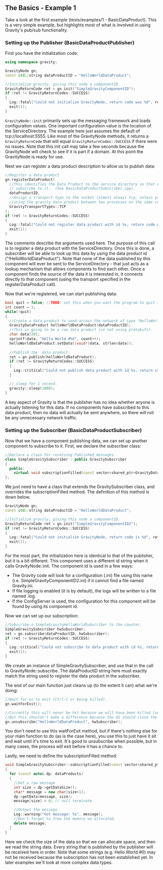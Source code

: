 ## The Basics - Example 1

Take a look at the first example (tests/examples/1 - BasicDataProduct).  This
is a very simple example, but highlights most of what is involved in using
Gravity's pub/sub functionality.

### Setting up the Publisher (BasicDataProductPublisher)

First you have the initialization code:

```cpp
using namespace gravity;

GravityNode gn;
const std::string dataProductID = "HelloWorldDataProduct";

//Initialize gravity, giving this node a componentID.  
GravityReturnCode ret = gn.init("SimpleGravityComponentID");
if (ret != GravityReturnCodes::SUCCESS)
{
  Log::fatal("Could not initialize GravityNode, return code was %d", ret);
  exit(1);
}
```

`GravityNode::init` primarily sets up the messaging framework and loads
configuration values.  One important configuration value is the location of the
ServiceDirectory.  The example here just assumes the default of
tcp://localhost:5555.  Like most of the GravityNode methods, it returns a
`GravityReturnCode` that will equal `GravityReturnCodes::SUCCESS` if there were
no issues.  Note that this init call may take a few seconds because the
GravityNode will check to see if it is part if a domain.  At this point the
GravityNode is ready for use.

Next we can register a data product description to allow us to publish data:
```cpp
//Register a data product
gn.registerDataProduct(
  //This identifies the Data Product to the service directory so that others can 
  // subscribe to it.  (See BasicDataProductSubscriber.cpp).  
  dataProductID,
  //Assign a transport type to the socket (almost always tcp, unless you are only 
  //using the gravity data product between two processes on the same computer).  							
  GravityTransportTypes::TCP
);
if (ret != GravityReturnCodes::SUCCESS)
{
  Log::fatal("Could not register data product with id %s, return code was %d", dataProductID.c_str(), ret);
  exit(1);
}	
```

The comments describe the arguments used here.  The purpose of this call is to
register a data product with the ServiceDirectory.  Once this is done, a
subscriber will be able to look up this data by using the data product id
("!HelloWorldDataProduct").  Note that none of the data published by this
component will ever be sent to the ServiceDirectory - that just acts as a
lookup mechanism that allows components to find each other.  Once a component
finds the source of the data it is interested in, it connects directly to that
component (using the transport specified in the registerDataProduct call).

Now that we're registered, we can start publishing data:

```cpp
bool quit = false; //TODO: set this when you want the program to quit if you need to clean up before exiting.  
int count = 1;
while(!quit)
{
  //Create a data product to send across the network of type "HelloWorldDataProduct"
  GravityDataProduct helloWorldDataProduct(dataProductID);
  //This is going to be a raw data product (ie not using protobufs).  
  char data[20];
  sprintf(data, "Hello World #%d", count++);
  helloWorldDataProduct.setData((void*)data, strlen(data));
  
  //Publish the  data product.  
  ret = gn.publish(helloWorldDataProduct);
  if (ret != GravityReturnCodes::SUCCESS)
  {
    Log::critical("Could not publish data product with id %s, return code was %d", dataProductID.c_str(), ret);
  }

  // sleep for 1 second.  
  gravity::sleep(1000);
}
```

A key aspect of Gravity is that the publisher has no idea whether anyone is
actually listening for this data.  If no components have subscribed to this
data product, then no data will actually be sent anywhere, so there will not be
any unnecessary network traffic.

### Setting up the Subscriber (BasicDataProductSubscriber)

Now that we have a component publishing data, we can set up another component
to subscribe to it.  First, we declare the subscriber class: 

```cpp
//Declare a class for receiving Published messages.  
class SimpleGravitySubscriber : public GravitySubscriber
{
  public:
    virtual void subscriptionFilled(const vector<shared_ptr<GravityDataProduct>>& dataProducts);
};
```

We just need to have a class that extends the GravitySubscriber class, and
overrides the subscriptionFilled method.  The definition of this method is down
below.

```cpp
GravityNode gn;
const std::string dataProductID = "HelloWorldDataProduct";

//Initialize gravity, giving this node a componentID.
GravityReturnCode ret = gn.init("SimpleGravityComponentID2");
if (ret != GravityReturnCodes::SUCCESS)
{
  Log::fatal("Could not initialize GravityNode, return code is %d", ret);
  exit(1);
}
```

For the most part, the initialization here is identical to that of the
publisher, but it is a bit different.  This component uses a different id
string when it calls GravityNode::init.  The component id is used in a few
ways:
* The Gravity code will look for a configuration (.ini) file using this name
  (i.e. SimpleGravityComponentID2.ini) if it cannot find a file named
Gravity.ini.  
* If file logging is enabled (it is by default), the logs will be written to a
  file named <component id>.log.
* If the ConfigServer is used, the configuration for this component will be
  found by using its component id.

Now we can set up our subscription:

```cpp
//Subscribe a SimpleGravityHelloWorldSubscriber to the counter.  
SimpleGravitySubscriber hwSubscriber;
ret = gn.subscribe(dataProductID, hwSubscriber);
if (ret != GravityReturnCodes::SUCCESS)
{
  Log::critical("Could not subscribe to data product with id %s, return code was %d", dataProductID.c_str(), ret);
  exit(1);
}
```

We create an instance of SimpleGravitySubscriber, and use that in the call to
GravityNode::subscribe.  The dataProductID string here must exactly match the
string used to register the data product in the subscriber.

The end of our main function just cleans up (to the extent it can) what we're
doing:

```cpp
//Wait for us to exit (Ctrl-C or being killed).  
gn.waitForExit();

//Currently this will never be hit because we will have been killed (unfortunately).  
//But this shouldn't make a difference because the OS should close the socket and free all resources.  
gn.unsubscribe("HelloWorldDataProduct", hwSubscriber);
```

You don't need to use this waitForExit method, but if there's nothing else for
your main function to do (as is the case here), you use this to just have it
sit and wait until it's time to exit.  It's good to unsubscribe when possible,
but in many cases, the process will exit before it has a chance to. 

Lastly, we need to define the subscriptionFilled method:

```cpp
void SimpleGravitySubscriber::subscriptionFilled(const vector<shared_ptr<GravityDataProduct>>& dataProducts)
{
  for (const auto& dp: dataProducts)
  {
    //Get a raw message
    int size = dp->getDataSize();
    char* message = new char[size+1];
    dp->getData(message, size);
    message[size] = 0; // null terminate

    //Output the message
    Log::warning("Got message: %s", message);
    //Don't forget to free the memory we allocated.
    delete message;
  }
}
```

Here we check the size of the data so that we can allocate space, and then we
read the string data.  Every string that is published by the publisher will be
received here in order.  Note that some strings (e.g. Hello World #0) may not
be received because the subscription has not been established yet.  In later
examples we'll look at more complex data types.

